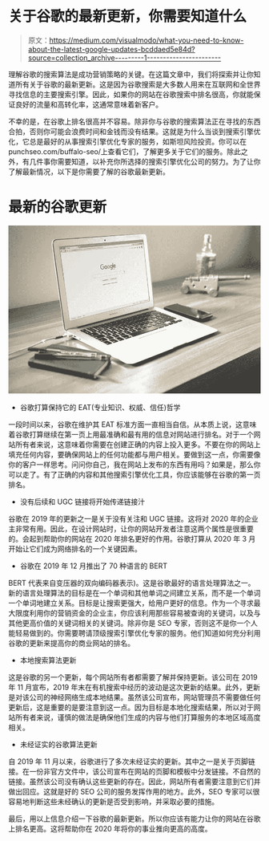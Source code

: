 # 关于谷歌的最新更新，你需要知道什么

> 原文：<https://medium.com/visualmodo/what-you-need-to-know-about-the-latest-google-updates-bcddaed5e84d?source=collection_archive---------1----------------------->

理解谷歌的搜索算法是成功营销策略的关键。在这篇文章中，我们将探索并让你知道所有关于谷歌的最新更新。这是因为谷歌搜索是大多数人用来在互联网和全世界寻找信息的主要搜索引擎。因此，如果你的网站在谷歌搜索中排名很高，你就能保证良好的流量和高转化率，这通常意味着新客户。

不幸的是，在谷歌上排名很高并不容易。除非你与谷歌的搜索算法正在寻找的东西合拍，否则你可能会浪费时间和金钱而没有结果。这就是为什么当谈到搜索引擎优化，它总是最好的从事搜索引擎优化专家的服务，如斯坦风险投资。你可以在 punchseo.com/buffalo-seo/上查看它们，了解更多关于它们的服务。除此之外，有几件事你需要知道，以补充你所选择的搜索引擎优化公司的努力。为了让你了解最新情况，以下是你需要了解的谷歌最新更新。

# 最新的谷歌更新

![](img/6f78fde55b853f176db2c2dafc11859d.png)

*   谷歌打算保持它的 EAT(专业知识、权威、信任)哲学

一段时间以来，谷歌在维护其 EAT 标准方面一直相当自信。从本质上说，这意味着谷歌打算继续在第一页上用最准确和最有用的信息对网站进行排名。对于一个网站所有者来说，这意味着你需要在创建正确的内容上投入更多。不要在你的网站上填充任何内容，要确保网站上的任何功能都与用户相关。要做到这一点，你需要像你的客户一样思考。问问你自己，我在网站上发布的东西有用吗？如果是，那么你可以走了。有了正确的内容和其他搜索引擎优化工具，你应该能够在谷歌的第一页排名。

*   没有后续和 UGC 链接将开始传递链接汁

谷歌在 2019 年的更新之一是关于没有关注和 UGC 链接。这将对 2020 年的企业主非常有用。因此，在设计网站时，让你的网站开发者注意这两个属性是很重要的。会起到帮助你的网站在 2020 年排名更好的作用。谷歌打算从 2020 年 3 月开始让它们成为网络排名的一个关键因素。

*   谷歌在 2019 年 12 月推出了 70 种语言的 BERT

BERT 代表来自变压器的双向编码器表示)。这是谷歌最好的语言处理算法之一。新的语言处理算法的目标是在一个单词和其他单词之间建立关系，而不是一个单词一个单词地建立关系。目标是让搜索更强大，给用户更好的信息。作为一个寻求最大限度利用你的营销资金的企业主，你应该利用那些容易被查询的关键词，以及与其他更高价值的关键词相关的关键词。除非你是 SEO 专家，否则这不是你一个人能轻易做到的。你需要聘请顶级搜索引擎优化专家的服务。他们知道如何充分利用谷歌的更新来提高你的商业网站的排名。

*   本地搜索算法更新

这是谷歌的另一个更新，每个网站所有者都需要了解并保持更新。该公司在 2019 年 11 月宣布，2019 年末在有机搜索中经历的波动是这次更新的结果。此外，更新是对该公司的神经网络生成本地结果。虽然该公司宣布，网站管理员不需要做任何更新后，这是重要的是要注意到这一点。因为目标是本地化搜索结果，所以对于网站所有者来说，谨慎的做法是确保他们生成的内容与他们打算服务的本地区域高度相关。

*   未经证实的谷歌算法更新

自 2019 年 11 月以来，谷歌进行了多次未经证实的更新。其中之一是关于页脚链接。在一份非官方文件中，该公司宣布在网站的页脚和模板中分发链接。不自然的链接。虽然该公司没有确认这些更新的存在。因此，网站所有者需要注意到它们并做出回应。这就是好的 SEO 公司的服务发挥作用的地方。此外，SEO 专家可以很容易地判断这些未经确认的更新是否受到影响，并采取必要的措施。

最后，用以上信息介绍一下谷歌的最新更新。所以你应该有能力让你的网站在谷歌上排名更高。这将帮助你在 2020 年将你的事业推向更高的高度。